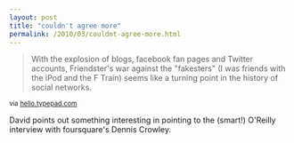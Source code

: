 ```yaml
---
layout: post
title: "couldn't agree more"
permalink: /2010/03/couldnt-agree-more.html
---
```


<blockquote><p>With the explosion of blogs, facebook fan pages and Twitter accounts, Friendster&#39;s war against the &quot;fakesters&quot; (I was friends with the iPod and the F Train) seems like a turning point in the history of social networks.</p></blockquote>

<p><small>via <a href="http://hello.typepad.com/hello/2010/03/dennis-crowley-on-foursquare.html">hello.typepad.com</a></small></p>

<p>David points out something interesting in pointing to the (smart!) O&#39;Reilly interview with foursquare&#39;s Dennis Crowley.</p>


